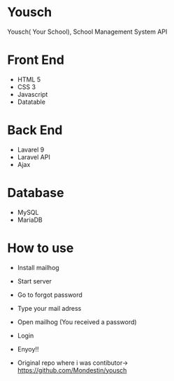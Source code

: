 # Yousch
Yousch( Your School), School Management System API

# Front End
   - HTML 5
   - CSS 3
   - Javascript
   - Datatable
   
# Back End
  - Lavarel 9
  - Laravel API
  - Ajax 
  
# Database
  - MySQL
  - MariaDB
  
# How to use
  - Install mailhog
  - Start server
  - Go to forgot password
  - Type your mail adress
  - Open mailhog (You received a password)
  - Login
  - Enyoy!!
  
  - Original repo where i was contibutor-> https://github.com/Mondestin/yousch
  

